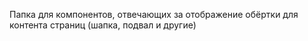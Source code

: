 Папка для компонентов, отвечающих за отображение обёртки для контента страниц (шапка, подвал и другие)